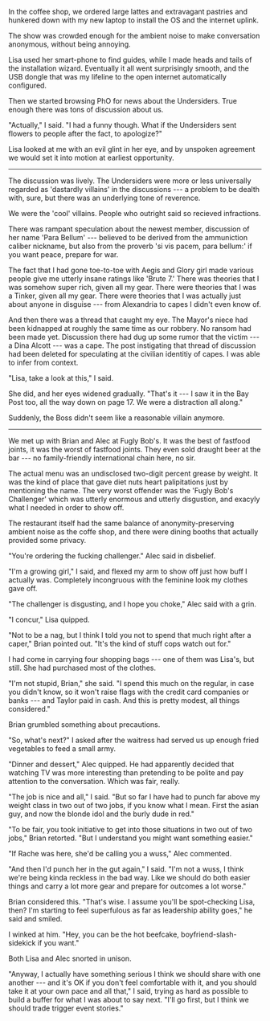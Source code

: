In the coffee shop, we ordered large lattes and extravagant pastries and
hunkered down with my new laptop to install the OS and the internet uplink.

The show was crowded enough for the ambient noise to make conversation anonymous,
without being annoying.

Lisa used her smart-phone to find guides, while I made heads and tails of the
installation wizard. Eventually it all went surprisingly smooth, and the USB dongle
that was my lifeline to the open internet automatically configured.

Then we started browsing PhO for news about the Undersiders. True enough there was
tons of discussion about us.

"Actually," I said. "I had a funny though. What if the Undersiders sent flowers to
people after the fact, to apologize?"

Lisa looked at me with an evil glint in her eye, and by unspoken agreement we would
set it into motion at earliest opportunity.

----

The discussion was lively. The Undersiders were more or less universally regarded as
'dastardly villains' in the discussions --- a problem to be dealth with, sure, but there
was an underlying tone of reverence.

We were the 'cool' villains. People who outright said so recieved infractions.

There was rampant speculation about the newest member, discussion of her name 'Para Bellum'
--- believed to be derived from the ammuniction caliber nickname, but also from the proverb
'si vis pacem, para bellum:' if you want peace, prepare for war.

The fact that I had gone toe-to-toe with Aegis and Glory girl made various people give me
utterly insane ratings like 'Brute 7.' There was theories that I was somehow super rich,
given all my gear. There were theories that I was a Tinker, given all my gear. There were theories
that I was actually just about anyone in disguise --- from Alexandria to capes I didn't even
know of.

And then there was a thread that caught my eye. The Mayor's niece had been kidnapped at roughly
the same time as our robbery. No ransom had been made yet. Discussion there had dug up some rumor
that the victim --- a Dina Alcott --- was a cape. The post instigating that thread of discussion had been
deleted for speculating at the civilian identitiy of capes. I was able to infer from context.

"Lisa, take a look at this," I said.

She did, and her eyes widened gradually. "That's it --- I saw it in the Bay Post too, all the way
down on page 17. We were a distraction all along."

Suddenly, the Boss didn't seem like a reasonable villain anymore.

----

We met up with Brian and Alec at Fugly Bob's. It was the best of fastfood joints, it was the
worst of fastfood joints. They even sold draught beer at the bar --- no family-friendly international
chain here, no sir.

The actual menu was an undisclosed two-digit percent grease by weight. It was the kind of place
that gave diet nuts heart palipitations just by mentioning the name. The very worst offender
was the 'Fugly Bob's Challenger' which was utterly enormous and utterly disgustion, and exacyly
what I needed in order to show off.

The restaurant itself had the same balance of anonymity-preserving ambient noise as the coffe shop,
and there were dining booths that actually provided some privacy.

"You're ordering the fucking challenger." Alec said in disbelief.

"I'm a growing girl," I said, and flexed my arm to show off just how buff I actually was. Completely
incongruous with the feminine look my clothes gave off.

"The challenger is disgusting, and I hope you choke," Alec said with a grin.

"I concur," Lisa quipped.

"Not to be a nag, but I think I told you not to spend that much right after a caper," Brian pointed
out. "It's the kind of stuff cops watch out for."

I had come in carrying four shopping bags --- one of them was Lisa's, but still. She had purchased
most of the clothes.

"I'm not stupid, Brian," she said. "I spend this much on the regular, in case you didn't know, so
it won't raise flags with the credit card companies or banks --- and Taylor paid in cash. And this
is pretty modest, all things considered."

Brian grumbled something about precautions.

"So, what's next?" I asked after the waitress had served us up enough fried vegetables to
feed a small army.

"Dinner and dessert," Alec quipped. He had apparently decided that watching TV was more interesting
than pretending to be polite and pay attention to the conversation. Which was fair, really.

"The job is nice and all," I said. "But so far I have had to punch far above my weight class in two
out of two jobs, if you know what I mean. First the asian guy, and now the blonde idol and the burly
dude in red."

"To be fair, you took initiative to get into those situations in two out of two jobs," Brian retorted.
"But I understand you might want something easier."

"If Rache was here, she'd be calling you a wuss," Alec commented.

"And then I'd punch her in the gut again," I said. "I'm not a wuss, I think we're being kinda reckless
in the bad way. Like we should do both easier things and carry a lot more gear and prepare for outcomes
a lot worse."

Brian considered this. "That's wise. I assume you'll be spot-checking Lisa, then? I'm starting to
feel superfulous as far as leadership ability goes," he said and smiled.

I winked at him. "Hey, you can be the hot beefcake, boyfriend-slash-sidekick if you want."

Both Lisa and Alec snorted in unison.

"Anyway, I actually have something serious I think we should share with one another --- and it's
OK if you don't feel comfortable with it, and you should take it at your own pace and all that," I said,
trying as hard as possible to build a buffer for what I was about to say next. "I'll go first, but I think
we should trade trigger event stories."

